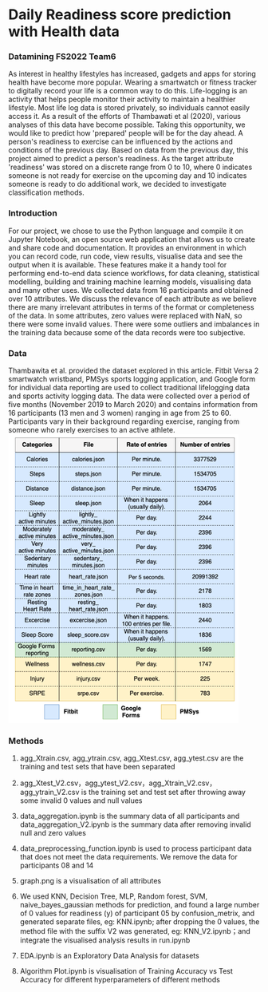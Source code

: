# Daily Readiness score prediction with Health data 

### Datamining FS2022 Team6
As interest in healthy lifestyles has increased, gadgets and apps for storing health have become more popular. Wearing a smartwatch or fitness tracker to digitally record your life is a common way to do this. Life-logging is an activity that helps people monitor their activity to maintain a healthier lifestyle. Most life log data is stored privately, so individuals cannot easily access it. As a result of the efforts of Thambawati et al (2020), various analyses of this data have become possible.
Taking this opportunity, we would like to predict how 'prepared' people will be for the day ahead. A person's readiness to exercise can be influenced by the actions and conditions of the previous day. Based on data from the previous day, this project aimed to predict a person's readiness. As the target attribute 'readiness' was stored on a discrete range from 0 to 10, where 0 indicates someone is not ready for exercise on the upcoming day and 10 indicates someone is ready to do additional work, we decided to investigate classification methods.
### Introduction
For our project, we chose to use the Python language and compile it on Jupyter Notebook, an open source web application that allows us to create and share code and documentation. It provides an environment in which you can record code, run code, view results, visualise data and see the output when it is available. These features make it a handy tool for performing end-to-end data science workflows, for data cleaning, statistical modelling, building and training machine learning models, visualising data and many other uses. We collected data from 16 participants and obtained over 10 attributes. We discuss the relevance of each attribute as we believe there are many irrelevant attributes in terms of the format or completeness of the data. In some attributes, zero values were replaced with NaN, so there were some invalid values. There were some outliers and imbalances in the training data because some of the data records were too subjective.
### Data
Thambawita et al. provided the dataset explored in this article. Fitbit Versa 2 smartwatch wristband, PMSys sports logging application, and Google form for individual data reporting are used to collect traditional lifelogging data and sports activity logging data. The data were collected over a period of five months (November 2019 to March 2020) and contains information from 16 participants (13 men and 3 women) ranging in age from 25 to 60. Participants vary in their background regarding exercise, ranging from someone who rarely exercises to an active athlete.
![image](https://github.com/kdkangg/Datamining/blob/main/structure.png)
### Methods
1. agg_Xtrain.csv, agg_ytrain.csv, agg_Xtest.csv, agg_ytest.csv are the training and test sets that have been separated

2. agg_Xtest_V2.csv，agg_ytest_V2.csv，agg_Xtrain_V2.csv，agg_ytrain_V2.csv is the training set and test set after throwing away some invalid 0 values and null values

3. data_aggregation.ipynb is the summary data of all participants and data_aggregation_V2.ipynb is the summary data after removing invalid null and zero values

4. data_preprocessing_function.ipynb is used to process participant data that does not meet the data requirements. We remove the data for participants 08 and 14

5. graph.png is a visualisation of all attributes

6. We used KNN, Decision Tree, MLP, Random forest, SVM, naive_bayes_gaussian methods for prediction, and found a large number of 0 values for readiness (y) of participant 05 by confusion_metrix, and generated separate files, eg: KNN.ipynb; after dropping the 0 values, the method file with the suffix V2 was generated, eg: KNN_V2.ipynb；and integrate the visualised analysis results in run.ipynb

7. EDA.ipynb is an Exploratory Data Analysis for datasets

8. Algorithm Plot.ipynb is visualisation of Training Accuracy vs Test Accuracy for different hyperparameters of different methods
